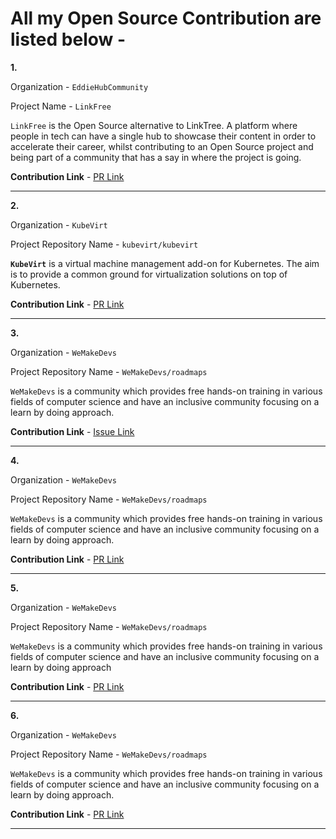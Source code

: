 # All my Open Source Contribution are listed below -

<b>1.</b>

Organization - ``EddieHubCommunity``

Project Name - ``LinkFree``

``LinkFree`` is the Open Source alternative to LinkTree. A platform where people in tech can have a single hub to showcase their content in order to accelerate their career, whilst contributing to an Open Source project and being part of a community that has a say in where the project is going.

<b>Contribution Link</b> - [PR Link](https://github.com/EddieHubCommunity/LinkFree/pull/1916)



---


<b>2.</b>

Organization - ``KubeVirt``

Project Repository Name - ``kubevirt/kubevirt``

**``KubeVirt``** is a virtual machine management add-on for Kubernetes. The aim is to provide a common ground for virtualization solutions on top of Kubernetes.

<b>Contribution Link</b> - [PR Link](https://github.com/kubevirt/kubevirt/pull/9767#issuecomment-1564492165)


---


<b>3.</b>

Organization - ``WeMakeDevs``

Project Repository Name - ``WeMakeDevs/roadmaps``

``WeMakeDevs`` is a community which provides free hands-on training in various fields of computer science and have an inclusive community focusing on a learn by doing approach.

<b>Contribution Link</b> - [Issue Link](https://github.com/WeMakeDevs/roadmaps/issues/434)


---

<b>4.</b>

Organization - ``WeMakeDevs``

Project Repository Name - ``WeMakeDevs/roadmaps``

``WeMakeDevs`` is a community which provides free hands-on training in various fields of computer science and have an inclusive community focusing on a learn by doing approach.

<b>Contribution Link</b> - [PR Link](https://github.com/WeMakeDevs/roadmaps/pull/436#event-8724766534)

---

<b>5.</b>

Organization - ``WeMakeDevs``

Project Repository Name - ``WeMakeDevs/roadmaps``

``WeMakeDevs`` is a community which provides free hands-on training in various fields of computer science and have an inclusive community focusing on a learn by doing approach

<b>Contribution Link</b> - [PR Link](https://github.com/WeMakeDevs/roadmaps/pull/542#event-9248295926)

---

<b>6.</b>

Organization - ``WeMakeDevs``

Project Repository Name - ``WeMakeDevs/roadmaps``

``WeMakeDevs`` is a community which provides free hands-on training in various fields of computer science and have an inclusive community focusing on a learn by doing approach.

<b>Contribution Link</b> - [PR Link](https://github.com/WeMakeDevs/roadmaps/pull/334#event-8168081852)

---

